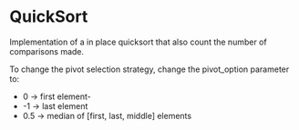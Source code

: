 # QuickSort
Implementation of a in place quicksort that also count the number of comparisons made.

To change the pivot selection strategy, change the pivot_option parameter to:

- 0 -> first element-
- -1 -> last element
- 0.5 -> median of [first, last, middle] elements
